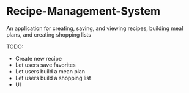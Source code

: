 # Recipe-Management-System
An application for creating, saving, and viewing recipes, building meal plans, and creating shopping lists

TODO:
- Create new recipe
- Let users save favorites
- Let users build a mean plan
- Let users build a shopping list
- UI
